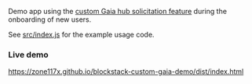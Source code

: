 
Demo app using the [custom Gaia hub solicitation feature](https://docs.blockstack.org/storage/hello-hub-choice.html#how-to-recommend-a-gaia-hub-url-for-new-users) during the onboarding of new users. 

See [src/index.js](src/index.js) for the example usage code. 



### Live demo
https://zone117x.github.io/blockstack-custom-gaia-demo/dist/index.html
